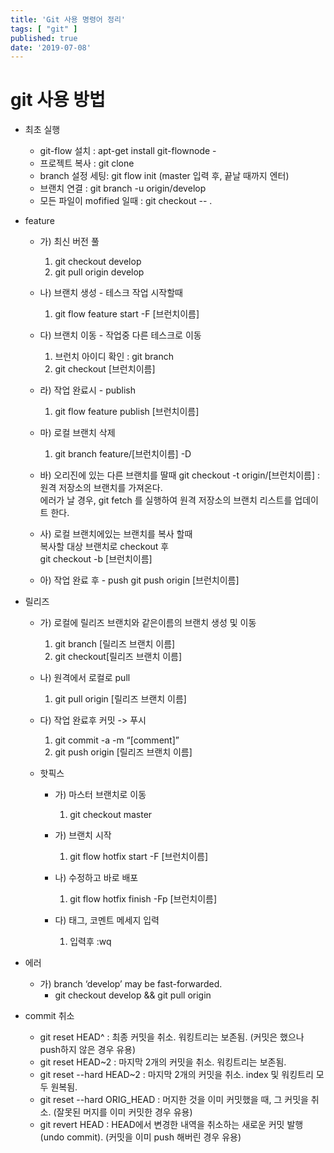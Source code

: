 ```yaml
---
title: 'Git 사용 명령어 정리'
tags: [ "git" ]
published: true
date: '2019-07-08'
---
```

# git 사용 방법

- 최초 실행
    - git-flow 설치 : apt-get install git-flownode -
    - 프로젝트 복사 : git clone
    - branch 설정 세팅: git flow init (master 입력 후, 끝날 때까지 엔터)
    - 브랜치 연결 : git branch -u origin/develop
    - 모든 파일이 mofified 일때 : git checkout -- .

- feature 
    - 가) 최신 버전 풀
        1. git checkout develop
        2. git pull origin develop

    - 나) 브랜치 생성 - 테스크 작업 시작할때
        1. git flow feature start -F [브런치이름]

    - 다) 브랜치 이동 - 작업중 다른 테스크로 이동
        1. 브런치 아이디 확인 : git branch
        2. git checkout [브런치이름]

    - 라) 작업 완료시 - publish

        1. git flow feature publish [브런치이름]

    - 마) 로컬 브랜치 삭제
        1. git branch feature/[브런치이름] -D

    - 바) 오리진에 있는 다른 브랜치를 딸때
    git checkout -t origin/[브런치이름] : 원격 저장소의 브랜치를 가져온다.  
    에러가 날 경우, git fetch 를 실행하여 원격 저장소의 브랜치 리스트를 업데이트 한다.  

    - 사) 로컬 브랜치에있는 브랜치를 복사 할때  
    복사할 대상 브랜치로 checkout 후  
    git checkout -b [브런치이름]

    - 아) 작업 완료 후 - push
    git push origin [브런치이름]

- 릴리즈
    - 가) 로컬에 릴리즈 브랜치와 같은이름의 브랜치 생성 및 이동
        1. git branch [릴리즈 브랜치 이름]
        2. git checkout[릴리즈 브랜치 이름]

    - 나) 원격에서 로컬로 pull
        1. git pull origin [릴리즈 브랜치 이름]

    - 다) 작업 완료후 커밋 -> 푸시
        1. git commit -a -m “[comment]”
        2. git push origin [릴리즈 브랜치 이름]

    - 핫픽스
        - 가) 마스터 브랜치로 이동
            1. git checkout master

        - 가) 브랜치 시작
            1. git flow hotfix start -F [브런치이름]

        - 나) 수정하고 바로 배포
            1. git flow hotfix finish -Fp [브런치이름]

        - 다) 태그, 코멘트 메세지 입력
            1. 입력후 :wq

- 에러
    - 가) branch ‘develop’ may be fast-forwarded.
        - git checkout develop && git pull origin


- commit 취소
    - git reset HEAD^ : 최종 커밋을 취소. 워킹트리는 보존됨. (커밋은 했으나 push하지 않은 경우 유용)
    - git reset HEAD~2 : 마지막 2개의 커밋을 취소. 워킹트리는 보존됨.
    - git reset --hard HEAD~2 : 마지막 2개의 커밋을 취소. index 및 워킹트리 모두 원복됨.
    - git reset --hard ORIG_HEAD : 머지한 것을 이미 커밋했을 때,  그 커밋을 취소. (잘못된 머지를 이미 커밋한 경우 유용)
    - git revert HEAD : HEAD에서 변경한 내역을 취소하는 새로운 커밋 발행(undo commit). (커밋을 이미 push 해버린 경우 유용)
